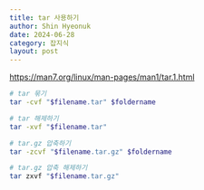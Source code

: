 ```yaml
---
title: tar 사용하기
author: Shin Hyeonuk
date: 2024-06-28
category: 잡지식
layout: post
---
```


<https://man7.org/linux/man-pages/man1/tar.1.html>

```bash
# tar 묶기
tar -cvf "$filename.tar" $foldername

# tar 해제하기
tar -xvf "$filename.tar"

# tar.gz 압축하기
tar -zcvf "$filename.tar.gz" $foldername

# tar.gz 압축 해제하기
tar zxvf "$filename.tar.gz"
```
